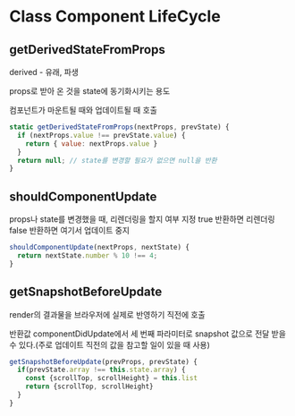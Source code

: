 # Class Component LifeCycle


## getDerivedStateFromProps

derived - 유래, 파생

props로 받아 온 것을 state에 동기화시키는 용도

컴포넌트가 마운트될 때와 업데이트될 때 호출

```js
static getDerivedStateFromProps(nextProps, prevState) {
  if (nextProps.value !== prevState.value) {
    return { value: nextProps.value }
  }
  return null; // state를 변경할 필요가 없으면 null을 반환
}
```

## shouldComponentUpdate

props나 state를 변경했을 때, 리렌더링을 할지 여부 지정
true 반환하면 리렌더링
false 반환하면 여기서 업데이트 중지

```js
shouldComponentUpdate(nextProps, nextState) {
  return nextState.number % 10 !== 4;
}
```

## getSnapshotBeforeUpdate

render의 결과물을 브라우저에 실제로 반영하기 직전에 호출

반환값 componentDidUpdate에서 세 번째 파라미터로 snapshot 값으로 전달 받을 수 있다.(주로 업데이트 직전의 값을 참고할 일이 있을 때 사용)

```js
getSnapshotBeforeUpdate(prevProps, prevState) {
  if(prevState.array !== this.state.array) {
    const {scrollTop, scrollHeight} = this.list
    return {scrollTop, scrollHeight}
  }
}
```
